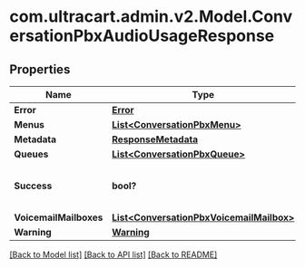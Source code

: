 # com.ultracart.admin.v2.Model.ConversationPbxAudioUsageResponse
## Properties

Name | Type | Description | Notes
------------ | ------------- | ------------- | -------------
**Error** | [**Error**](Error.md) |  | [optional] 
**Menus** | [**List&lt;ConversationPbxMenu&gt;**](ConversationPbxMenu.md) |  | [optional] 
**Metadata** | [**ResponseMetadata**](ResponseMetadata.md) |  | [optional] 
**Queues** | [**List&lt;ConversationPbxQueue&gt;**](ConversationPbxQueue.md) |  | [optional] 
**Success** | **bool?** | Indicates if API call was successful | [optional] 
**VoicemailMailboxes** | [**List&lt;ConversationPbxVoicemailMailbox&gt;**](ConversationPbxVoicemailMailbox.md) |  | [optional] 
**Warning** | [**Warning**](Warning.md) |  | [optional] 


[[Back to Model list]](../README.md#documentation-for-models) [[Back to API list]](../README.md#documentation-for-api-endpoints) [[Back to README]](../README.md)

